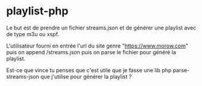 # playlist-php

Le but est de prendre un fichier streams.json et de générer une playlist avec de type m3u ou xspf.

L'utilisateur fourni en entrée l'url du site genre "https://www.morow.com" puis on append /streams.json puis on parse le fichier pour généré la playlist.

Est-ce que vince tu penses que c'est utile que je fasse une lib php parse-streams-json que j'utilise pour générer la playlist ?
